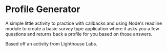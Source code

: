 # Profile Generator

A simple little activity to practice with callbacks and using Node's readline module to create a basic survey type application where it asks you a few questions and returns back a profile for you based on those answers.

Based off an activity from Lighthouse Labs.
